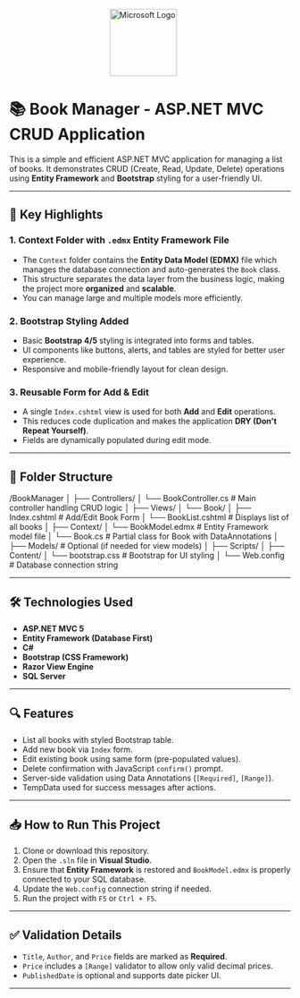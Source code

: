 <p align="center">
  <img src="https://upload.wikimedia.org/wikipedia/commons/4/44/Microsoft_logo.svg" alt="Microsoft Logo" width="120" style="margin-right:25px;"/>
</p>

# 📚 Book Manager - ASP.NET MVC CRUD Application

This is a simple and efficient ASP.NET MVC application for managing a list of books. It demonstrates CRUD (Create, Read, Update, Delete) operations using **Entity Framework** and **Bootstrap** styling for a user-friendly UI.

---

## 🚀 Key Highlights

### 1. Context Folder with `.edmx` Entity Framework File
- The `Context` folder contains the **Entity Data Model (EDMX)** file which manages the database connection and auto-generates the `Book` class.
- This structure separates the data layer from the business logic, making the project more **organized** and **scalable**.
- You can manage large and multiple models more efficiently.

### 2. Bootstrap Styling Added
- Basic **Bootstrap 4/5** styling is integrated into forms and tables.
- UI components like buttons, alerts, and tables are styled for better user experience.
- Responsive and mobile-friendly layout for clean design.

### 3. Reusable Form for Add & Edit
- A single `Index.cshtml` view is used for both **Add** and **Edit** operations.
- This reduces code duplication and makes the application **DRY (Don't Repeat Yourself)**.
- Fields are dynamically populated during edit mode.

---

## 📁 Folder Structure

/BookManager
│
├── Controllers/
│ └── BookController.cs # Main controller handling CRUD logic
│
├── Views/
│ └── Book/
│ ├── Index.cshtml # Add/Edit Book Form
│ └── BookList.cshtml # Displays list of all books
│
├── Context/
│ └── BookModel.edmx # Entity Framework model file
│ └── Book.cs # Partial class for Book with DataAnnotations
│
├── Models/ # Optional (if needed for view models)
│
├── Scripts/
│
├── Content/
│ └── bootstrap.css # Bootstrap for UI styling
│
└── Web.config # Database connection string


---

## 🛠️ Technologies Used

- **ASP.NET MVC 5**
- **Entity Framework (Database First)**
- **C#**
- **Bootstrap (CSS Framework)**
- **Razor View Engine**
- **SQL Server**

---

## 🔍 Features

- List all books with styled Bootstrap table.
- Add new book via `Index` form.
- Edit existing book using same form (pre-populated values).
- Delete confirmation with JavaScript `confirm()` prompt.
- Server-side validation using Data Annotations (`[Required]`, `[Range]`).
- TempData used for success messages after actions.

---

## 📥 How to Run This Project

1. Clone or download this repository.
2. Open the `.sln` file in **Visual Studio**.
3. Ensure that **Entity Framework** is restored and `BookModel.edmx` is properly connected to your SQL database.
4. Update the `Web.config` connection string if needed.
5. Run the project with `F5` or `Ctrl + F5`.

---

## ✅ Validation Details

- `Title`, `Author`, and `Price` fields are marked as **Required**.
- `Price` includes a `[Range]` validator to allow only valid decimal prices.
- `PublishedDate` is optional and supports date picker UI.

---

